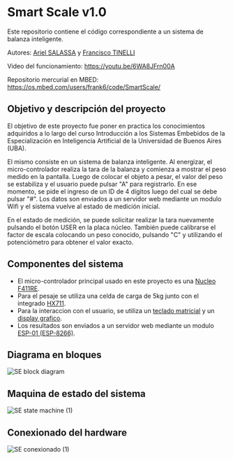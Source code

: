 # **Smart Scale v1.0**

Este repositorio contiene el código correspondiente a un sistema de balanza inteligente. 

Autores: [Ariel SALASSA](https://www.linkedin.com/in/ariel-salassa/) y [Francisco TINELLI](https://www.linkedin.com/in/francisco-tinelli/)

Video del funcionamiento: https://youtu.be/6WA8JFrn00A

Repositorio mercurial en MBED: https://os.mbed.com/users/frank6/code/SmartScale/
 
## **Objetivo y descripción del proyecto**
 
El objetivo de este proyecto fue poner en practica los conocimientos adquiridos a lo largo del curso Introducción a los Sistemas Embebidos de la Especialización en Inteligencia Artificial de la Universidad de Buenos Aires (UBA).
 
El mismo consiste en un sistema de balanza inteligente. Al energizar, el micro-controlador realiza la tara de la balanza y comienza a mostrar el peso medido en la pantalla. Luego de colocar el objeto a pesar, el valor del peso se estabiliza y el usuario puede pulsar "A" para registrarlo. En ese momento, se pide el ingreso de un ID de 4 dígitos luego del cual se debe pulsar "#". Los datos son enviados a un servidor web mediante un modulo Wifi y el sistema vuelve al estado de medición inicial. 
 
En el estado de medición, se puede solicitar realizar la tara nuevamente pulsando el botón USER en la placa núcleo. También puede calibrarse el factor de escala colocando un peso conocido, pulsando "C" y utilizando el potenciómetro para obtener el valor exacto.
 
## **Componentes del sistema**
 
* El micro-controlador principal usado en este proyecto es una [Nucleo F411RE](https://www.st.com/en/evaluation-tools/nucleo-f411re.html).
* Para el pesaje se utiliza una celda de carga de 5kg junto con el integrado [HX711](https://articulo.mercadolibre.com.ar/MLA-860426429-celda-de-carga-5kg-con-amplificador-hx711-sensor-de-peso-_JM).
* Para la interaccion con el usuario, se utiliza un [teclado matricial](https://articulo.mercadolibre.com.ar/MLA-726324253-teclado-membrana-matricial-4x4-keypad-arduino-autoadhesivo-_JM#position=1&search_layout=grid&type=item&tracking_id=aec4933d-e79b-4880-9685-83439ee656b4) y un [display grafico](https://articulo.mercadolibre.com.ar/MLA-663750418-display-grafico-lcd-128x64-verde-bl-st7920-arduino-itytarg-_JM#position=19&;search_layout=grid&type=item&tracking_id=996fa9f1-7a5b-4bd5-bddd-67e793e2a35a).
* Los resultados son enviados a un servidor web mediante un modulo [ESP-01 (ESP-8266)](https://articulo.mercadolibre.com.ar/MLA-869705571-esp-01-modulo-wifi-esp8266-serie-stack-tcp-ip-wifi-antena-_JM#position=1&search_layout=grid&type=item&tracking_id=b49d5367-11c3-4ed5-8adb-2a1b012efb2a).
 
## **Diagrama en bloques**
 
![SE block diagram](https://user-images.githubusercontent.com/38406318/164114131-750e2149-da86-4ba7-85c3-9f2b2e28a117.png)
 
## **Maquina de estado del sistema**
 
![SE state machine (1)](https://user-images.githubusercontent.com/38406318/164114111-85b6e36f-4570-4d3b-82f4-aa17bdda1da4.png)
 
## **Conexionado del hardware**
 
![SE conexionado (1)](https://user-images.githubusercontent.com/38406318/164114086-8291930f-a432-4ca0-8c0a-d286a2d0f86c.jpg)
